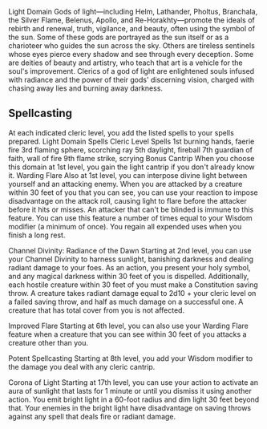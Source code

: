 Light Domain
Gods of light—including Helm, Lathander, Pholtus, Branchala, the Silver Flame, Belenus, Apollo, and Re-Horakhty—promote the ideals of rebirth and renewal, truth, vigilance, and beauty, often using the symbol of the sun. Some of these gods are portrayed as the sun itself or as a charioteer who guides the sun across the sky. Others are tireless sentinels whose eyes pierce every shadow and see through every deception. Some are deities of beauty and artistry, who teach that art is a vehicle for the soul's improvement. Clerics of a god of light are enlightened souls infused with radiance and the power of their gods' discerning vision, charged with chasing away lies and burning away darkness.
## Spellcasting
At each indicated cleric level, you add the listed spells to your spells prepared.
Light Domain Spells
Cleric Level	Spells
1st	burning hands, faerie fire
3rd	flaming sphere, scorching ray
5th	daylight, fireball
7th	guardian of faith, wall of fire
9th	flame strike, scrying
Bonus Cantrip
When you choose this domain at 1st level, you gain the light cantrip if you don't already know it.
Warding Flare
Also at 1st level, you can interpose divine light between yourself and an attacking enemy. When you are attacked by a creature within 30 feet of you that you can see, you can use your reaction to impose disadvantage on the attack roll, causing light to flare before the attacker before it hits or misses. An attacker that can't be blinded is immune to this feature.
You can use this feature a number of times equal to your Wisdom modifier (a minimum of once). You regain all expended uses when you finish a long rest.

Channel Divinity: Radiance of the Dawn
Starting at 2nd level, you can use your Channel Divinity to harness sunlight, banishing darkness and dealing radiant damage to your foes.
As an action, you present your holy symbol, and any magical darkness within 30 feet of you is dispelled. Additionally, each hostile creature within 30 feet of you must make a Constitution saving throw. A creature takes radiant damage equal to 2d10 + your cleric level on a failed saving throw, and half as much damage on a successful one. A creature that has total cover from you is not affected.

Improved Flare
Starting at 6th level, you can also use your Warding Flare feature when a creature that you can see within 30 feet of you attacks a creature other than you.

Potent Spellcasting
Starting at 8th level, you add your Wisdom modifier to the damage you deal with any cleric cantrip.

Corona of Light
Starting at 17th level, you can use your action to activate an aura of sunlight that lasts for 1 minute or until you dismiss it using another action. You emit bright light in a 60-foot radius and dim light 30 feet beyond that. Your enemies in the bright light have disadvantage on saving throws against any spell that deals fire or radiant damage.
